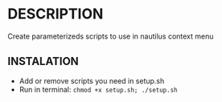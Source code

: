# DESCRIPTION
Create parameterizeds scripts to use in nautilus context menu

## INSTALATION
- Add or remove scripts you need in setup.sh
- Run in terminal: `chmod +x setup.sh; ./setup.sh`